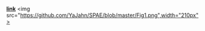 **[link](https://github.com/YaJahn)**
<img src="https://github.com/YaJahn/SPAE/blob/master/Fig1.png",width="210px">
